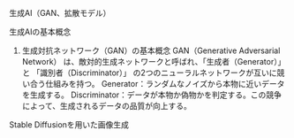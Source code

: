 生成AI（GAN、拡散モデル）
 
生成AIの基本概念

1. 生成対抗ネットワーク（GAN）の基本概念
 GAN（Generative Adversarial Network） は、敵対的生成ネットワークと呼ばれ、「生成者（Generator）」 と 「識別者（Discriminator）」 の2つのニューラルネットワークが互いに競い合う仕組みを持つ。
 Generator：ランダムなノイズから本物に近いデータを生成する。
 Discriminator：データが本物か偽物かを判定する。この競争によって、生成されるデータの品質が向上する。

Stable Diffusionを用いた画像生成
